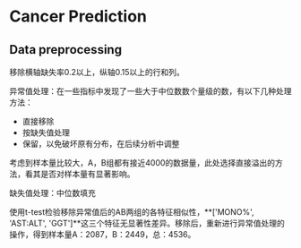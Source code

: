 # Cancer Prediction

## Data preprocessing

移除横轴缺失率0.2以上，纵轴0.15以上的行和列。

异常值处理：在一些指标中发现了一些大于中位数数个量级的数，有以下几种处理方法：

* 直接移除
* 按缺失值处理
* 保留，以免破坏原有分布，在后续分析中调整

考虑到样本量比较大，A，B组都有接近4000的数据量，此处选择直接溢出的方法，看其是否对样本量有显著影响。

缺失值处理：中位数填充

使用t-test检验移除异常值后的AB两组的各特征相似性，**['MONO%', 'AST:ALT', 'GGT']**这三个特征无显著性差异。移除后，重新进行异常值处理的操作，得到样本量A：2087，B：2449，总：4536。


